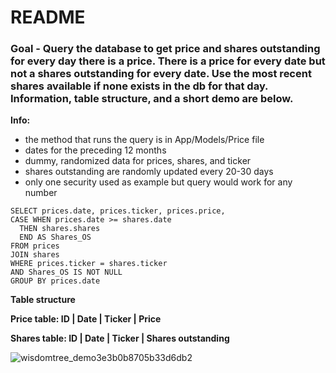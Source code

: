 # README

### Goal - Query the database to get price and shares outstanding for every day there is a price. There is a price for every date but not a shares outstanding for every date. Use the most recent shares available if none exists in the db for that day. Information, table structure, and a short demo are below.

**Info:**
* the method that runs the query is in App/Models/Price file
* dates for the preceding 12 months
* dummy, randomized data for prices, shares, and ticker
* shares outstanding are randomly updated every 20-30 days
* only one security used as example but query would work for any number

```
SELECT prices.date, prices.ticker, prices.price,
CASE WHEN prices.date >= shares.date 
  THEN shares.shares                  
  END AS Shares_OS
FROM prices
JOIN shares 
WHERE prices.ticker = shares.ticker            
AND Shares_OS IS NOT NULL
GROUP BY prices.date
```

**Table structure**

**Price table: ID | Date | Ticker | Price**

**Shares table: ID | Date | Ticker | Shares outstanding**

![wisdomtree_demo](https://cloud.githubusercontent.com/assets/17169813/18648305/1335e11e-7e88-11e6-8099-a96a4cafce48.gif)3e3b0b8705b33d6db2
